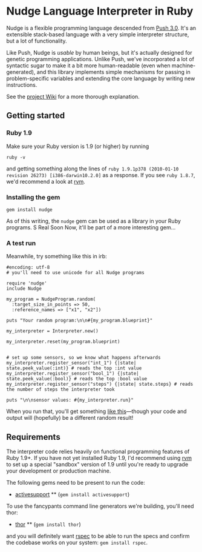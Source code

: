 # Nudge Language Interpreter in Ruby

Nudge is a flexible programming language descended from [Push 3.0](http://hampshire.edu/lspector/push3-description.html "Push 3"). It's an extensible stack-based language with a very simple interpreter structure, but a lot of functionality.

Like Push, Nudge is _usable_ by human beings, but it's actually designed for genetic programming applications. Unlike Push, we've incorporated a lot of syntactic sugar to make it a bit more human-readable (even when machine-generated), and this library implements simple mechanisms for passing in problem-specific variables and extending the core language by writing new instructions.

See the [project Wiki](http://github.com/Vaguery/Nudge/wikis) for a more thorough explanation.

## Getting started

### Ruby 1.9

Make sure your Ruby version is 1.9 (or higher) by running

    ruby -v

and getting something along the lines of `ruby 1.9.1p378 (2010-01-10 revision 26273) [i386-darwin10.2.0]` as a response. If you see `ruby 1.8.7`, we'd recommend a look at [rvm](http://rvm.beginrescueend.com/).

### Installing the gem

    gem install nudge

As of this writing, the `nudge` gem can be used as a library in your Ruby programs. S Real Soon Now, it'll be part of a more interesting gem…

### A test run

Meanwhile, try something like this in irb:

    #encoding: utf-8
    # you'll need to use unicode for all Nudge programs
    
    require 'nudge'
    include Nudge
    
    my_program = NudgeProgram.random(
      :target_size_in_points => 50,
      :reference_names => ["x1", "x2"])
    
    puts "Your random program:\n\n#{my_program.blueprint}"
    
    my_interpreter = Interpreter.new()
    
    my_interpreter.reset(my_program.blueprint)
    
    
    # set up some sensors, so we know what happens afterwards
    my_interpreter.register_sensor("int_1") {|state| state.peek_value(:int)} # reads the top :int value
    my_interpreter.register_sensor("bool_1") {|state| state.peek_value(:bool)} # reads the top :bool value
    my_interpreter.register_sensor("steps") {|state| state.steps} # reads the number of steps the interpreter took
    
    puts "\n\nsensor values: #{my_interpreter.run}"

When you run that, you'll get something [like this](http://gist.github.com/347215)—though your code and output will (hopefully) be a different random result!

## Requirements

The interpreter code relies heavily on functional programming features of Ruby 1.9+. If you have not yet installed Ruby 1.9, I'd recommend using [rvm](http://rvm.beginrescueend.com/) to set up a special "sandbox" version of 1.9 until you're ready to upgrade your development or production machine.

The following gems need to be present to run the code:

* [activesupport](http://as.rubyonrails.org/)
** (`gem install activesupport`)

To use the fancypants command line generators we're building, you'll need thor:
* [thor](http://github.com/wycats/thor/)
** (`gem install thor`)
  
and you will definitely want [rspec](http://rspec.info/) to be able to run the specs and confirm the codebase works on your system: `gem install rspec`.